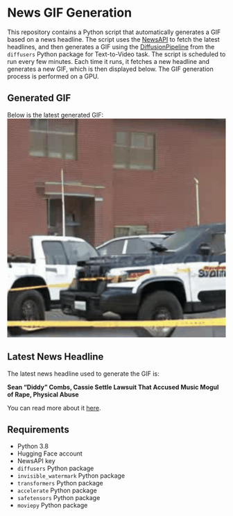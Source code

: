 # News GIF Generation
This repository contains a Python script that automatically generates a GIF based on a news headline. The script uses the [NewsAPI](https://newsapi.org/) to fetch the latest headlines, and then generates a GIF using the [DiffusionPipeline](https://github.com/huggingface/diffusers) from the `diffusers` Python package for Text-to-Video task.
The script is scheduled to run every few minutes. Each time it runs, it fetches a new headline and generates a new GIF, which is then displayed below. The GIF generation process is performed on a GPU.

## Generated GIF
Below is the latest generated GIF:
![Generated GIF](output.gif?raw=true&v=1700388392)

## Latest News Headline
The latest news headline used to generate the GIF is:

**Sean “Diddy” Combs, Cassie Settle Lawsuit That Accused Music Mogul of Rape, Physical Abuse**

You can read more about it [here](https://www.hollywoodreporter.com/news/general-news/sean-diddy-combs-cassie-settle-lawsuit-sexual-assault-1235663080/).

## Requirements
- Python 3.8
- Hugging Face account
- NewsAPI key
- `diffusers` Python package
- `invisible_watermark` Python package
- `transformers` Python package
- `accelerate` Python package
- `safetensors` Python package
- `moviepy` Python package
